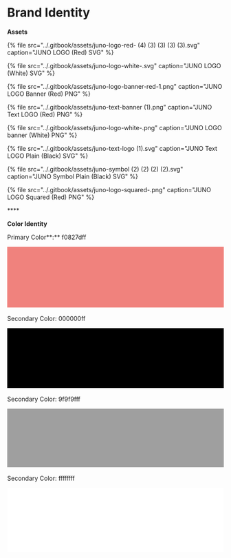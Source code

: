 # Brand Identity

**Assets**

{% file src="../.gitbook/assets/juno-logo-red- \(4\) \(3\) \(3\) \(3\) \(3\).svg" caption="JUNO LOGO \(Red\) SVG" %}

{% file src="../.gitbook/assets/juno-logo-white-.svg" caption="JUNO LOGO \(White\) SVG" %}

{% file src="../.gitbook/assets/juno-logo-banner-red-1.png" caption="JUNO LOGO Banner \(Red\) PNG" %}

{% file src="../.gitbook/assets/juno-text-banner \(1\).png" caption="JUNO Text LOGO \(Red\) PNG" %}

{% file src="../.gitbook/assets/juno-logo-white-.png" caption="JUNO LOGO banner \(White\) PNG" %}

{% file src="../.gitbook/assets/juno-text-logo \(1\).svg" caption="JUNO Text LOGO Plain \(Black\) SVG" %}

{% file src="../.gitbook/assets/juno-symbol \(2\) \(2\) \(2\) \(2\).svg" caption="JUNO Symbol Plain \(Black\) SVG" %}

{% file src="../.gitbook/assets/juno-logo-squared-.png" caption="JUNO LOGO Squared \(Red\) PNG" %}

\*\*\*\*

**Color Identity**

Primary Color**:** f0827dff

![](../.gitbook/assets/juno-primary-color%20%281%29%20%281%29%20%281%29%20%281%29.png)

Secondary Color: 000000ff

![](../.gitbook/assets/juno-secondary-color-black-.png)

Secondary Color: 9f9f9fff

![](../.gitbook/assets/juno-secondary-color-grey-.png)

Secondary Color: ffffffff

![](../.gitbook/assets/juno-secondary-color-white-.png)

